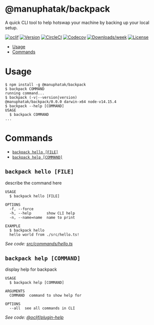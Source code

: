 # @manuphatak/backpack

A quick CLI tool to help hotswap your machine by backing up your local setup.

[![oclif](https://img.shields.io/badge/cli-oclif-brightgreen.svg)](https://oclif.io)
[![Version](https://img.shields.io/npm/v/@manuphatak/backpack.svg)](https://npmjs.org/package/@manuphatak/backpack)
[![CircleCI](https://circleci.com/gh/manuphatak/backpack/tree/master.svg?style=shield)](https://circleci.com/gh/manuphatak/backpack/tree/master)
[![Codecov](https://codecov.io/gh/manuphatak/backpack/branch/master/graph/badge.svg)](https://codecov.io/gh/manuphatak/backpack)
[![Downloads/week](https://img.shields.io/npm/dw/@manuphatak/backpack.svg)](https://npmjs.org/package/@manuphatak/backpack)
[![License](https://img.shields.io/npm/l/@manuphatak/backpack.svg)](https://github.com/manuphatak/backpack/blob/master/package.json)

<!-- toc -->

- [Usage](#usage)
- [Commands](#commands)
<!-- tocstop -->

# Usage

<!-- usage -->

```sh-session
$ npm install -g @manuphatak/backpack
$ backpack COMMAND
running command...
$ backpack (-v|--version|version)
@manuphatak/backpack/0.0.0 darwin-x64 node-v14.15.4
$ backpack --help [COMMAND]
USAGE
  $ backpack COMMAND
...
```

<!-- usagestop -->

# Commands

<!-- commands -->

- [`backpack hello [FILE]`](#backpack-hello-file)
- [`backpack help [COMMAND]`](#backpack-help-command)

## `backpack hello [FILE]`

describe the command here

```
USAGE
  $ backpack hello [FILE]

OPTIONS
  -f, --force
  -h, --help       show CLI help
  -n, --name=name  name to print

EXAMPLE
  $ backpack hello
  hello world from ./src/hello.ts!
```

_See code: [src/commands/hello.ts](https://github.com/manuphatak/backpack/blob/v0.0.0/src/commands/hello.ts)_

## `backpack help [COMMAND]`

display help for backpack

```
USAGE
  $ backpack help [COMMAND]

ARGUMENTS
  COMMAND  command to show help for

OPTIONS
  --all  see all commands in CLI
```

_See code: [@oclif/plugin-help](https://github.com/oclif/plugin-help/blob/v3.2.2/src/commands/help.ts)_

<!-- commandsstop -->
